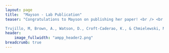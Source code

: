 ```yaml
---
layout: page
title:  "Mayson - Lab Publication"
teaser: "Congratulations to Mayson on publishing her paper! <br /> <br />

Trujillo, M, Brown, A., Watson, D., Croft-Caderao, K., & Chmielewski, M (2022). The Dissociative Experiences Scale: An empirical evaluation of long-standing concerns.  Psychology of Consciousness: Theory, Research, and Practice. "
header:
    image_fullwidth: "ampp_header2.png"
breadcrumb: true
---
```


 

